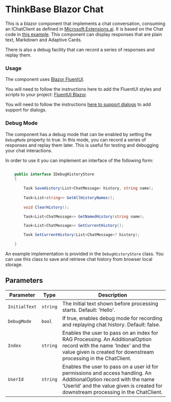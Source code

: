 # ThinkBase Blazor Chat

This is a blazor component that implements a chat conversation, consuming an IChatClient as defined in [Microsoft.Extensions.ai](https://learn.microsoft.com/en-us/dotnet/ai/ai-extensions).
It is based on the Chat code in [this example](https://devblogs.microsoft.com/dotnet/announcing-dotnet-ai-template-preview1/).
This component can display responses that are plain text, Markdown and Adaptive Cards.

There is also a debug facility that can record a series of responses and replay them.

### Usage
The component uses [Blazor FluentUI](https://www.fluentui-blazor.net/). 

You will need to follow the instructions here to add the FluentUI styles and scripts to your project: [FluentUI Blazor](https://www.fluentui-blazor.net/CodeSetup).

You will need to  follow the instructions [here to support dialogs](https://www.fluentui-blazor.net/DialogService) to add support for dialogs.

### Debug Mode

The component has a debug mode that can be enabled by setting the `DebugMode` property to true. In this mode, you can record a series of responses and replay them later. This is useful for testing and debugging your chat interactions.

In order to use it you can implement an interface of the following form:
```csharp

    public interface IDebugHistoryStore
    {
        
        Task SaveHistory(List<ChatMessage> history, string name);
        
        Task<List<string>> GetAllHistoryNames();
 
        void ClearHistory();

        Task<List<ChatMessage>> GetNamedHistory(string name);

        Task<List<ChatMessage>> GetCurrentHistory();

        Task SetCurrentHistory(List<ChatMessage>? history);

    }

```
An example implementation is provided in the `DebugHistoryStore` class. You can use this class to save and retrieve chat history from browser local storage.

## Parameters

| Parameter | Type | Description |
|-----------|------|-------------|
| `InitialText` | `string` | The Initial text shown before processing starts. Default: 'Hello'. |
| `DebugMode` | `bool` | If true, enables debug mode for recording and replaying chat history. Default: false. |
| `Index` | `string` | Enables the user to pass on an index for RAG Processing. An AdditionalOption record with the name 'Index' and the value given is created for downstream processing in the ChatClient. |
| `UserId` | `string` | Enables the user to pass on a user id for permissions and access handling. An AdditionalOption record with the name 'UserId' and the value given is created for downstream processing  in the ChatClient. |



